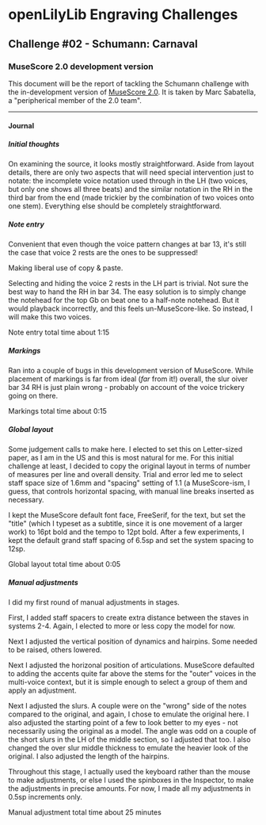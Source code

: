 # openLilyLib Engraving Challenges

## Challenge #02 - Schumann: Carnaval

### MuseScore 2.0 development version

This document will be the report of tackling the Schumann challenge
with the in-development version of
[MuseScore 2.0](http://musescore.org/en/developers-handbook/references/musescore-2.0-roadmap).
It is taken by Marc Sabatella, a "peripherical member of the 2.0 team".

---

#### Journal

##### Initial thoughts

On examining the source, it looks mostly straightforward.  Aside from layout details, there are only two aspects that will need special intervention just to notate: the incomplete voice notation used through in the LH (two voices, but only one shows all three beats) and the similar notation in the RH in the third bar from the end (made trickier by the combination of two voices onto one stem).  Everything else should be completely straightforward.

##### Note entry

Convenient that even though the voice pattern changes at bar 13, it's still the case that voice 2 rests are the ones to be suppressed!

Making liberal use of copy & paste.

Selecting and hiding the voice 2 rests in the LH part is trivial.  Not sure the best way to hand the RH in bar 34.  The easy solution is to simply change the notehead for the top Gb on beat one to a half-note notehead.  But it would playback incorrectly, and this feels un-MuseScore-like.  So instead, I will make this two voices.

Note entry total time about 1:15

##### Markings

Ran into a couple of bugs in this development version of MuseScore.  While placement of markings is far from ideal (*far* from it!) overall, the slur oiver bar 34 RH is just plain wrong - probably on account of the voice trickery going on there.

Markings total time about 0:15 

##### Global layout

Some judgement calls to make here.  I elected to set this on Letter-sized paper, as I am in the US and this is most natural for me.  For this initial challenge at least, I decided to copy the original layout in terms of number of measures per line and overall density.  Trial and error led me to select staff space size of 1.6mm and "spacing" setting of 1.1 (a MuseScore-ism, I guess, that controls horizontal spacing, with manual line breaks inserted as necessary.

I kept the MuseScore default font face, FreeSerif, for the text, but set the "title" (which I typeset as a subtitle, since it is one movement of a larger work) to 16pt bold and the tempo to 12pt bold.  After a few experiments, I kept the default grand staff spacing of 6.5sp and set the system spacing to 12sp.

Global layout total time about 0:05

##### Manual adjustments

I did my first round of manual adjustments in stages.

First, I added staff spacers to create extra distance between the staves in systems 2-4.  Again, I elected to more or less copy the model for now.

Next I adjusted the vertical position of dynamics and hairpins.  Some needed to be raised, others lowered.

Next I adjusted the horizonal position of articulations.  MuseScore defaulted to adding the accents quite far above the stems for the "outer" voices in the multi-voice context, but it is simple enough to select a group of them and apply an adjustment.

Next I adjusted the slurs.  A couple were on the "wrong" side of the notes compared to the original, and again, I chose to emulate the original here.  I also adjusted the starting point of a few to look better to my eyes - not necessarily using the original as a model.  The angle was odd on a couple of the short slurs in the LH of the middle section, so I adjusted that too.  I also changed the over slur middle thickness to emulate the heavier look of the original.  I also adjusted the length of the hairpins.

Throughout this stage, I actually used the keyboard rather than the mouse to make adjustments, or else I used the spinboxes in the Inspector, to make the adjustments in precise amounts.  For now, I made all my adjustments in 0.5sp increments only.

Manual adjustment total time about 25 minutes
